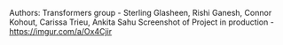 Authors: Transformers group - Sterling Glasheen, Rishi Ganesh, Connor Kohout, Carissa Trieu, Ankita Sahu
Screenshot of Project in production - https://imgur.com/a/Ox4Cjir
